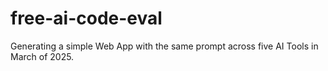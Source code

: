 # free-ai-code-eval
Generating a simple Web App with the same prompt across five AI Tools in March of 2025. 
